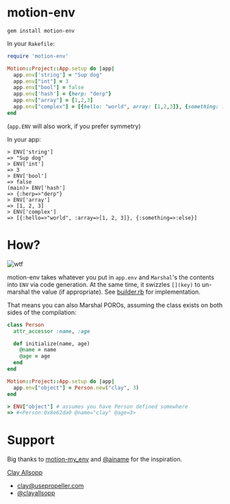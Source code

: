 # motion-env

`gem install motion-env`

In your `Rakefile`:

```ruby
require 'motion-env'

Motion::Project::App.setup do |app|
  app.env['string'] = "Sup dog"
  app.env["int"] = 3
  app.env["bool"] = false
  app.env['hash'] = {herp: "derp"}
  app.env["array"] = [1,2,3]
  app.env["complex"] = [{hello: "world", array: [1,2,3]}, {something: :else}]
end
```

(`app.ENV` will also work, if you prefer symmetry)

In your app:

```irb
> ENV['string']
=> "Sup dog"
> ENV['int']
=> 3
> ENV['bool']
=> false
(main)> ENV['hash']
=> {:herp=>"derp"}
> ENV['array']
=> [1, 2, 3]
> ENV['complex']
=> [{:hello=>"world", :array=>[1, 2, 3]}, {:something=>:else}]
```

# How?

![wtf](http://i.imgur.com/e0nv2G9.gif)

motion-env takes whatever you put in `app.env` and `Marshal`'s the contents into `ENV` via code generation. At the same time, it swizzles `[](key)` to un-marshal the value (if appropriate). See [builder.rb](lib/motion-env/builder.rb) for implementation.

That means you can also Marshal POROs, assuming the class exists on both sides of the compilation:

```ruby
class Person
  attr_accessor :name, :age

  def initialize(name, age)
    @name = name
    @age = age
  end
end

Motion::Project::App.setup do |app|
  app.env["object"] = Person.new("clay", 3)
end
```

```ruby
> ENV["object"] # assumes you have Person defined somewhere
=> #<Person:0x8e62da0 @name="clay" @age=3>
```

# Support

Big thanks to [motion-my_env](https://github.com/ainame/motion-my_env) and [@ainame](https://twitter.com/ainame) for the inspiration.

[Clay Allsopp](http://clayallsopp.com/)
- [clay@usepropeller.com](mailto:clay@usepropeller.com)
- [@clayallsopp](https://twitter.com/clayallsopp)